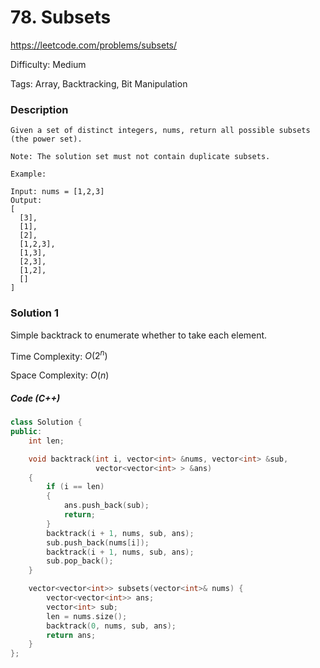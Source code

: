 # 78. Subsets

<https://leetcode.com/problems/subsets/>

Difficulty: Medium

Tags: Array, Backtracking, Bit Manipulation

### Description
```plain
Given a set of distinct integers, nums, return all possible subsets (the power set).

Note: The solution set must not contain duplicate subsets.

Example:

Input: nums = [1,2,3]
Output:
[
  [3],
  [1],
  [2],
  [1,2,3],
  [1,3],
  [2,3],
  [1,2],
  []
]
```

### Solution 1
Simple backtrack to enumerate whether to take each element.

Time Complexity: $O(2^n)$

Space Complexity: $O(n)$

##### Code (C++)
```cpp
class Solution {
public:
    int len;

    void backtrack(int i, vector<int> &nums, vector<int> &sub,
                   vector<vector<int> > &ans)
    {
        if (i == len)
        {
            ans.push_back(sub);
            return;
        }
        backtrack(i + 1, nums, sub, ans);
        sub.push_back(nums[i]);
        backtrack(i + 1, nums, sub, ans);
        sub.pop_back();
    }

    vector<vector<int>> subsets(vector<int>& nums) {
        vector<vector<int>> ans;
        vector<int> sub;
        len = nums.size();
        backtrack(0, nums, sub, ans);
        return ans;
    }
};
```
